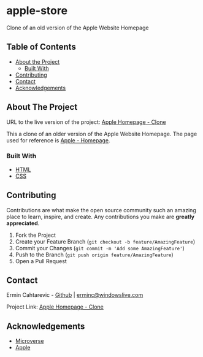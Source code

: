 # apple-store
Clone of an old version of the Apple Website Homepage

## Table of Contents

* [About the Project](#about-the-project)
  * [Built With](#built-with)
* [Contributing](#contributing)
* [Contact](#contact)
* [Acknowledgements](#acknowledgements)

<!-- ABOUT THE PROJECT -->
## About The Project


URL to the live version of the project: [Apple Homepage - Clone](https://rawcdn.githack.com/ermin-cahtarevic/apple-store/009abb6b913cec17dd1537039cd4b4ac456b212f/index.html)

This a clone of an older version of the Apple Website Homepage. The page used for reference is [Apple - Homepage](https://archive.md/UW4oR).

### Built With

* [HTML](https://github.com/ermin-cahtarevic/apple-store/blob/feature-branch/index.html)
* [CSS](https://github.com/ermin-cahtarevic/apple-store/blob/feature-branch/style.css)

## Contributing

Contributions are what make the open source community such an amazing place to learn, inspire, and create. Any contributions you make are **greatly appreciated**.

1. Fork the Project
2. Create your Feature Branch (`git checkout -b feature/AmazingFeature`)
3. Commit your Changes (`git commit -m 'Add some AmazingFeature'`)
4. Push to the Branch (`git push origin feature/AmazingFeature`)
5. Open a Pull Request


<!-- CONTACT -->
## Contact

Ermin Cahtarevic - [Github](https://github.com/ermin-cahtarevic) | erminc@windowslive.com

Project Link: [Apple Homepage - Clone](https://github.com/ermin-cahtarevic/apple-store/tree/feature-branch)



<!-- ACKNOWLEDGEMENTS -->
## Acknowledgements

* [Microverse](https://www.microverse.org/)
* [Apple](https://www.apple.com/)
